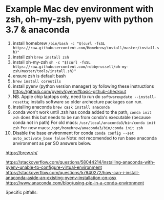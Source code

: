 # Example Mac dev environment with zsh, oh-my-zsh, pyenv with python 3.7 & anaconda


1. install homebrew  `/bin/bash -c "$(curl -fsSL https://raw.githubusercontent.com/Homebrew/install/master/install.sh)"`
2. install zsh `brew install zsh`
3. install oh-my-zsh `sh -c "$(curl -fsSL https://raw.githubusercontent.com/robbyrussell/oh-my-zsh/master/tools/install.sh)"`
4. ensure zsh is default bash
5. `brew install coreutils`
6. install pyenv (python version manager) by following these instructions https://github.com/pyenv/pyenv#basic-github-checkout
7. NB. Apple chip laptops only, need to run do `softwareupdate --install-rosetta`; installs software so older archecture packages can run. 
8. installing anaconda `brew cask install anaconda`
9. conda won't work until .zsh has conda added to the path, `conda init zsh` does this but needs to be run from conda's executable (because conda not in path) For old macs: `/usr/local/anaconda3/bin/conda init zsh` For new macs: `/opt/homebrew/anaconda3/bin/conda init zsh`
10. Disable the base environment for conda `conda config --set auto_activate_base false`
Note: not recomended to run base anaconda anvironment as per SO answers below.


https://brew.sh/

https://stackoverflow.com/questions/58044214/installing-anaconda-with-pyenv-unable-to-configure-virtual-environment
https://stackoverflow.com/questions/57640272/how-can-i-install-anaconda-aside-an-existing-pyenv-installation-on-osx
https://www.anaconda.com/blog/using-pip-in-a-conda-environment


Specific pitfalls: 
